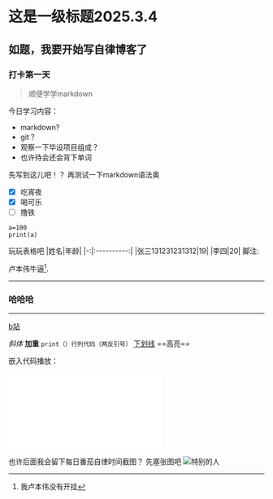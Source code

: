 
# 这是一级标题2025.3.4
## 如题，我要开始写自律博客了
### 打卡第一天
>顺便学学markdown

今日学习内容：
- markdown?
- git？
- 观察一下毕设项目组成？
- 也许待会还会背下单词
 
先写到这儿吧！？
再测试一下markdown语法奥

- [x] 吃宵夜
- [x] 喝可乐
- [ ] 撸铁
```python//语言
a=100
print(a)
```
玩玩表格吧
|姓名|年龄|
|-:|:----------:|
|张三131231231312|19|
|李四|20|
脚注:

卢本伟牛逼[^1].
[^1]:我卢本伟没有开挂
---
### 哈哈哈
---

[b站](bilibili.com "b小鬼")

*斜体*
**加重**
``print（）行列代码（两反引号）``
<u>下划线</u>
==高亮==

嵌入代码播放：
<iframe src="//player.bilibili.com/player.html?isOutside=true&aid=327623069&bvid=BV1JA411h7Gw&cid=171385214&p=1" scrolling="no" border="0" frameborder="no" framespacing="0" allowfullscreen="true"></iframe>

也许后面我会留下每日番茄自律时间截图？
先塞张图吧
![特别的人]("/img/2025-3-4.png")

